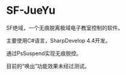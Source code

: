 # SF-JueYu
SF绝域，一个无痕脱离极域电子教室控制的软件。

主要使用C#语言，SharpDevelop 4.4开发。

通过PsSuspend实现无痕脱控。

目前的“唤出”功能效果未经过测试。
